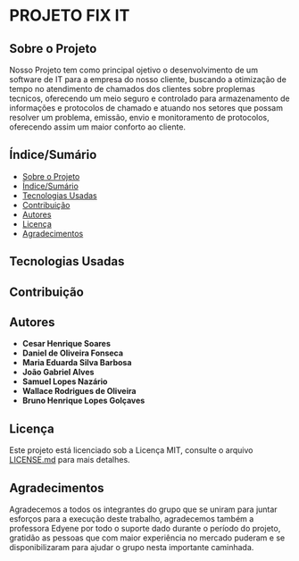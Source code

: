 # PROJETO FIX IT

## Sobre o Projeto

Nosso Projeto tem como principal ojetivo o desenvolvimento de um software de IT para a empresa do nosso cliente, buscando a otimização de tempo no atendimento de chamados dos clientes sobre proplemas tecnicos, oferecendo um meio seguro e controlado para armazenamento de informações e protocolos de chamado e atuando nos setores que possam resolver um problema, emissão, envio e monitoramento de protocolos, oferecendo assim um maior conforto ao cliente.


## Índice/Sumário
* [Sobre o Projeto](#Sobre-o-Projeto) 
* [Índice/Sumário](#Índice-/-Sumário)
* [Tecnologias Usadas](#Tecnologias-Usadas)
* [Contribuição](#Contribuição)
* [Autores](#Autores)
* [Licença](#Licença)
* [Agradecimentos](#Agradecimentos)





## Tecnologias Usadas






## Contribuição





## Autores

- **Cesar Henrique Soares**
 - **Daniel de Oliveira Fonseca**
 - **Maria Eduarda Silva Barbosa**
 - **João Gabriel Alves**
 - **Samuel Lopes Nazário**
 - **Wallace Rodrigues de Oliveira**
 - **Bruno Henrique Lopes Golçaves**








## Licença
Este projeto está licenciado sob a Licença MIT, consulte o arquivo [LICENSE.md](https://github.com/samuelllopes/Projeto-Fix-IT/blob/main/LICENSE) para mais detalhes.




## Agradecimentos  

Agradecemos a todos os integrantes do grupo que se uniram para juntar esforços para a execução deste trabalho, agradecemos também a professora Edyene por todo o suporte dado durante o período do projeto, gratidão as pessoas que com maior experiência no mercado puderam e se disponibilizaram para ajudar o grupo nesta importante caminhada.
